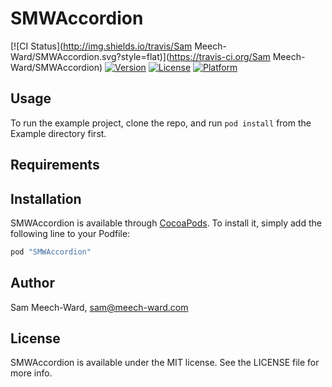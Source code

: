 # SMWAccordion

[![CI Status](http://img.shields.io/travis/Sam Meech-Ward/SMWAccordion.svg?style=flat)](https://travis-ci.org/Sam Meech-Ward/SMWAccordion)
[![Version](https://img.shields.io/cocoapods/v/SMWAccordion.svg?style=flat)](http://cocoapods.org/pods/SMWAccordion)
[![License](https://img.shields.io/cocoapods/l/SMWAccordion.svg?style=flat)](http://cocoapods.org/pods/SMWAccordion)
[![Platform](https://img.shields.io/cocoapods/p/SMWAccordion.svg?style=flat)](http://cocoapods.org/pods/SMWAccordion)

## Usage

To run the example project, clone the repo, and run `pod install` from the Example directory first.

## Requirements

## Installation

SMWAccordion is available through [CocoaPods](http://cocoapods.org). To install
it, simply add the following line to your Podfile:

```ruby
pod "SMWAccordion"
```

## Author

Sam Meech-Ward, sam@meech-ward.com

## License

SMWAccordion is available under the MIT license. See the LICENSE file for more info.
